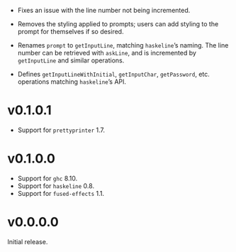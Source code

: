 - Fixes an issue with the line number not being incremented.

- Removes the styling applied to prompts; users can add styling to the prompt for themselves if so desired.

- Renames `prompt` to `getInputLine`, matching `haskeline`’s naming. The line number can be retrieved with `askLine`, and is incremented by `getInputLine` and similar operations.

- Defines `getInputLineWithInitial`, `getInputChar`, `getPassword`, etc. operations matching `haskeline`’s API.


# v0.1.0.1

- Support for `prettyprinter` 1.7.


# v0.1.0.0

- Support for `ghc` 8.10.
- Support for `haskeline` 0.8.
- Support for `fused-effects` 1.1.


# v0.0.0.0

Initial release.
